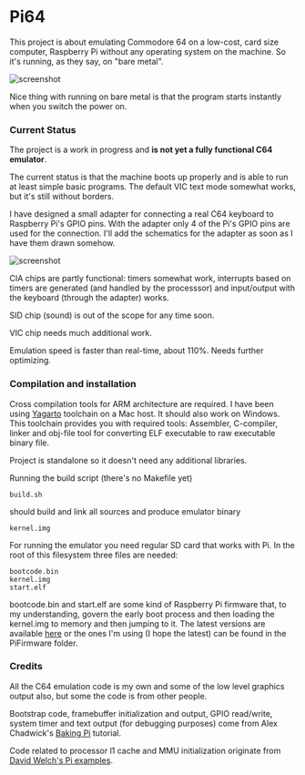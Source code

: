 Pi64
====

This project is about emulating Commodore 64 on a low-cost, card size computer, Raspberry Pi without any operating system on the machine. So it's running, as they say, on "bare metal".

![screenshot](https://raw.github.com/sampopeltonen/pi64/master/ScreenShot.png)

Nice thing with running on bare metal is that the program starts instantly when you switch the power on.

### Current Status

The project is a work in progress and **is not yet a fully functional C64 emulator**.

The current status is that the machine boots up properly and is able to run at least simple basic programs. The default VIC text mode somewhat works, but it's still without borders.

I have designed a small adapter for connecting a real C64 keyboard to Raspberry Pi's GPIO pins. With the adapter only 4 of the Pi's GPIO pins are used for the connection. I'll add the schematics for the adapter as soon as I have them drawn somehow.

![screenshot](https://raw.github.com/sampopeltonen/pi64/master/docs/konehuone.png)

CIA chips are partly functional: timers somewhat work, interrupts based on timers are generated (and handled by the processsor) and input/output with the keyboard (through the adapter) works.

SID chip (sound) is out of the scope for any time soon.

VIC chip needs much additional work.

Emulation speed is faster than real-time, about 110%. Needs further optimizing.

### Compilation and installation

Cross compilation tools for ARM architecture are required. I have been using [Yagarto](http://sourceforge.net/projects/yagarto/) toolchain on a Mac host. It should also work on Windows. This toolchain provides you with required tools: Assembler, C-compiler, linker and obj-file tool for converting ELF executable to raw executable binary file.

Project is standalone so it doesn't need any additional libraries.

Running the build script (there's no Makefile yet)
	
	build.sh
	
should build and link all sources and produce emulator binary

	kernel.img
	
For running the emulator you need regular SD card that works with Pi. In the root of this filesystem three files are needed:

	bootcode.bin
	kernel.img
	start.elf
	
bootcode.bin and start.elf are some kind of Raspberry Pi firmware that, to my understanding, govern the early boot process and then loading the kernel.img to memory and then jumping to it. The latest versions are available [here](https://github.com/raspberrypi/firmware/tree/master/boot) or the ones I'm using (I hope the latest) can be found in the PiFirmware folder.

### Credits

All the C64 emulation code is my own and some of the low level graphics output also, but some the code is from other people.

Bootstrap code, framebuffer initialization and output, GPIO read/write, system timer and text output (for debugging purposes) come from Alex Chadwick's [Baking Pi](http://www.cl.cam.ac.uk/projects/raspberrypi/tutorials/os/index.html) tutorial.

Code related to processor l1 cache and MMU initialization originate from [David Welch's Pi examples](https://github.com/dwelch67/raspberrypi).

